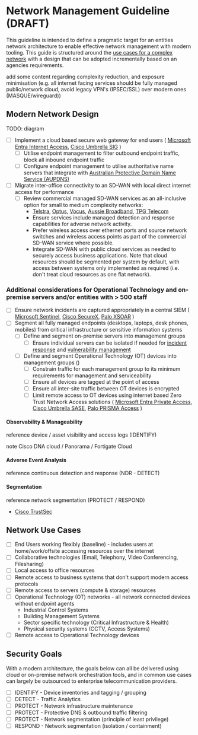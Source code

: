# Network Management Guideline (DRAFT)

This guideline is intended to define a pragmatic target for an entities network architecture to enable effective network management with modern tooling. This guide is structured around the [use cases for a complex network](#network-use-cases) with a design that can be adopted incrementally based on an agencies requirements.

add some content regarding complexity reduction, and exposure minimisation (e.g. all internet facing services should be fully managed public/network cloud, avoid legacy VPN's (IPSEC/SSL) over modern ones (MASQUE/wireguard))

## Modern Network Design

TODO: diagram

- [ ] Implement a cloud based secure web gateway for end users ( [Microsoft Entra Internet Access](https://learn.microsoft.com/en-gb/azure/global-secure-access/overview-what-is-global-secure-access), [Cisco Umbrella SIG](https://umbrella.cisco.com/products/sig-product) )
    - [ ] Utilise endpoint management to filter outbound endpoint traffic, block all inbound endpoint traffic
    - [ ] Configure endpoint management to utilise authoritative name servers that integrate with [Australian Protective Domain Name Service (AUPDNS)](https://www.cyber.gov.au/resources-business-and-government/maintaining-devices-and-systems/system-hardening-and-administration/gateway-security-guidance/gateway-technology-guides#authoritative-name-servers)
- [ ] Migrate inter-office connectivity to an SD-WAN with local direct internet access for performance
    - [ ] Review commercial managed SD-WAN services as an all-inclusive option for small to medium complexity networks:
        - [Telstra](https://www.telstra.com.au/business-enterprise/products/networks/sdn/sd-wan), [Optus](https://www.optus.com.au/enterprise/networking/network-connectivity/fusion-sd-wan), [Vocus](https://www.vocus.com.au/enterprise/connectivity/managed-network-services/sd-wan), [Aussie Broadband](https://www.aussiebroadband.com.au/enterprise/network/sd-wan/), [TPG Telecom](https://www.tpgtelecom.com.au/business-solutions/sd-wan)
        - Ensure services include managed detection and response capabilities for adverse network activity.
        - Prefer wireless access over ethernet ports and source network switches and wireless access points as part of the commercial SD-WAN service where possible.
        - Integrate SD-WAN with public cloud services as needed to securely access business applications. Note that cloud resources should be segmented per system by default, with access between systems only implemented as required (i.e. don't treat cloud resources as one flat network).

### Additional considerations for Operational Technology and on-premise servers and/or entities with > 500 staff

- [ ] Ensure network incidents are captured appropriately in a central SIEM ( [Microsoft Sentinel](https://learn.microsoft.com/en-us/azure/sentinel/overview), [Cisco SecureX](https://www.cisco.com/c/en/us/products/collateral/security/securex/at-a-glance-c45-744497.html?CCID=cc001528&DTID=olgmcdc001463&OID=trlsc021059), [Palo XSOAR](https://xsoar.pan.dev/docs/concepts/getting-started-guide) )
- [ ] Segment all fully managed endpoints (desktops, laptops, desk phones, mobiles) from critical infrastructure or sensitive information systems
    - [ ] Define and segment on-premise servers into management groups
        - [ ] Ensure individual servers can be isolated if needed for [incident response](../guidelines/playbooks.md) and [vulnerability management](../baselines/vulnerability-management.md)
    - [ ] Define and segment Operational Technology (OT) devices into management groups ()
        - [ ] Constrain traffic for each management group to its minimum requirements for management and serviceability
        - [ ] Ensure all devices are tagged at the point of access
        - [ ] Ensure all inter-site traffic between OT devices is encrypted
        - [ ] Limit remote access to OT devices using internet based Zero Trust Network Access solutions ( [Microsoft Entra Private Access](https://learn.microsoft.com/en-gb/azure/global-secure-access/overview-what-is-global-secure-access), [Cisco Umbrella SASE](https://www.cisco.com/c/en/us/products/collateral/security/at-a-glance-c45-2391315.html), [Palo PRISMA Access](https://docs.paloaltonetworks.com/prisma-access/administration/ztna-connector-in-prisma-access) )

#### Observability & Manageability

reference device / asset visibility and access logs (IDENTIFY)

note Cisco DNA cloud / Panorama / Fortigate Cloud

#### Adverse Event Analysis

reference continuous detection and response (NDR - DETECT)

#### Segmentation

reference network segmentation (PROTECT / RESPOND)

- [Cisco TrustSec](https://www.cisco.com/c/en/us/solutions/enterprise-networks/trustsec/index.html)

## Network Use Cases

- [ ] End Users working flexibly (baseline) - includes users at home/work/offsite accessing resources over the internet
- [ ] Collaborative technologies (Email, Telephony, Video Conferencing, Filesharing)
- [ ] Local access to office resources
- [ ] Remote access to business systems that don't support modern access protocols
- [ ] Remote access to servers (compute & storage) resources
- [ ] Operational Technology (OT) networks - all network connected devices without endpoint agents
    - Industrial Control Systems
    - Building Management Systems
    - Sector specific technology (Critical Infrastructure & Health)
    - Physical security systems (CCTV, Access Systems)
- [ ] Remote access to Operational Technology devices

## Security Goals

With a modern architecture, the goals below can all be delivered using cloud or on-premise network orchestration tools, and in common use cases can largely be outsourced to enterprise telecommunication providers.

- [ ] IDENTIFY - Device inventories and tagging / grouping
- [ ] DETECT - Traffic Analytics
- [ ] PROTECT - Network infrastructure maintenance
- [ ] PROTECT - Protective DNS & outbound traffic filtering
- [ ] PROTECT - Network segmentation (principle of least privilege)
- [ ] RESPOND - Network segmentation (isolation / containment)
